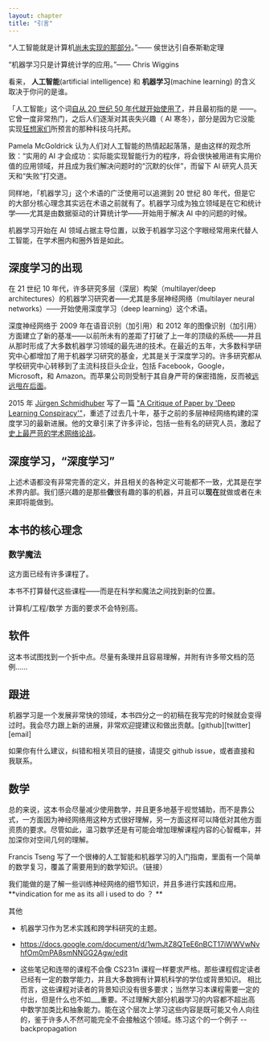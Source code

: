 ```yaml
---
layout: chapter
title: "引言"
---
```



“人工智能就是计算机[尚未实现的那部分](https://en.wikipedia.org/wiki/AI_effect)。”—— 侯世达引自泰斯勒定理

“机器学习只是计算统计学的应用。”—— Chris Wiggins



看来， **人工智能**(artificial intelligence) 和 **机器学习**(machine learning) 的含义取决于你问的是谁。

「人工智能」这个词[自从 20 世纪 50 年代就开始使用了](https://en.wikipedia.org/wiki/History_of_artificial_intelligence)，并且最初指的是 ——。它曾一度非常热门，之后人们逐渐对其丧失兴趣（ AI 寒冬），部分是因为它没能实现[狂想家们](https://en.wikipedia.org/wiki/The_Singularity_Is_Near)所预言的那种科技乌托邦。

Pamela McGoldrick 认为人们对人工智能的热情起起落落，是由这样的观念所致：“实用的 AI 才会成功：实际能实现智能行为的程序，将会很快被用进有实用价值的应用领域，并且成为我们解决问题时的“沉默的伙伴”，而留下 AI 研究人员天天和“失败”打交道。

同样地，「机器学习」这个术语的广泛使用可以追溯到 20 世纪 80 年代，但是它的大部分核心理念其实远在术语之前就有了。机器学习成为独立领域是在它和统计学——尤其是由数据驱动的计算统计学——开始用于解决 AI 中的问题的时候。

机器学习开始在 AI 领域占据主导位置，以致于机器学习这个字眼经常用来代替人工智能，在学术圈内和圈外皆是如此。

## 深度学习的出现

在 21 世纪 10 年代，许多研究多层（深层）构架（multilayer/deep architectures）的机器学习研究者——尤其是多层神经网络（multilayer neural networks）——开始使用深度学习（deep learning）这个术语。

深度神经网络于 2009 年在语音识别（加引用）和 2012 年的图像识别（加引用）方面建立了新的基准——以前所未有的差距了打破了上一年的顶级的系统——并且从那时形成了大多数机器学习领域的最先进的技术。在最近的五年，大多数科学研究中心都增加了用于机器学习研究的基金，尤其是关于深度学习的。许多研究都从学校研究中心转移到了主流科技巨头企业，包括 Facebook，Google，Microsoft，和 Amazon。而苹果公司则受制于其自身严苛的保密措施，反而被[远远甩在后面](http://www.bloomberg.com/news/articles/2015-10-29/apple-s-secrecy-hurts-its-ai-software-development)。

2015 年 [Jürgen Schmidhuber](http://people.idsia.ch/~juergen/) 写了一篇 [\"A
Critique of Paper by \'Deep Learning Conspiracy\'\"](http://people.idsia.ch/~juergen/deep-learning-conspiracy.html)，重述了过去几十年，基于之前的多层神经网络构建的深度学习的最新进展。他的文章引来了许多评论，包括一些有名的研究人员，激起了[史上最严苛的学术网络论战](https://plus.google.com/100849856540000067209/posts/9BDtGwCDL7D)。

## 深度学习，“深度学习”

上述术语都没有非常完善的定义，并且相关的各种定义可能都不一致，尤其是在学术界内部。我们感兴趣的是那些**做**很有趣的事的机器，并且可以**现在**就做或者在未来即将能做到。

## 本书的核心理念

### 数学魔法

这方面已经有许多课程了。

本书不打算替代这些课程——而是在科学和魔法之间找到新的位置。

计算机/工程/数学 方面的要求不会特别高。

## 软件

这本书试图找到一个折中点。尽量有条理并且容易理解，并附有许多带文档的范例……


## 跟进

机器学习是一个发展非常快的领域，本书四分之一的初稿在我写完的时候就会变得过时。我会尽力跟上新的进展，非常欢迎提建议和做出贡献。[github][twitter][email]

如果你有什么建议，纠错和相关项目的链接，请提交 github issue，或者直接和我联系。

## 数学

总的来说，这本书会尽量减少使用数学，并且更多地基于视觉辅助，而不是靠公式，一方面因为神经网络用这种方式很好理解，另一方面这样可以降低对其他方面资质的要求。尽管如此，温习数学还是有可能会增加理解课程内容的心智概率，并加深你对空间几何的理解。

Francis Tseng 写了一个很棒的人工智能和机器学习的入门指南，里面有一个简单的数学复习，覆盖了需要用到的数学知识。（链接）

我们能做的是了解一些训练神经网络的细节知识，并且多进行实践和应用。**vindication for me as its all i used to do ？
**


其他  
- 机器学习作为艺术实践和跨学科研究的主题。
 - https://docs.google.com/document/d/1wmJtZ8QTeE6nBCT17iWWVwNvhfOm0mPA8smNNGG2Agw/edit


- 这些笔记和连带的课程不会像 CS231n 课程一样要求严格。那些课程假定读者已经有一定的数学能力，并且大多数拥有计算机科学的学位或背景知识。
相比而言，这些课程对读者的背景知识没有很多要求；当然学习本课程需要一定的付出，但是什么也不如___重要。不过理解大部分机器学习的内容都不超出高中数学加类比和抽象能力。能在这个层次上学习这些内容是既可能又令人向往的，鉴于许多人不然可能完全不会接触这个领域。练习这个的一个例子 -- backpropagation